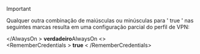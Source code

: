 >[!IMPORTANT]
>Qualquer outra combinação de maiúsculas ou minúsculas para ' true ' nas seguintes marcas resulta em uma configuração parcial do perfil de VPN:
>
>\</AlwaysOn \> **verdadeiro**AlwaysOn \<><br>
>\<RememberCredentials \> **true** \< /RememberCredentials>